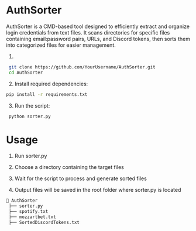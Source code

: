 # AuthSorter

AuthSorter is a CMD-based tool designed to efficiently extract and organize login credentials from text files. It scans directories for specific files containing email:password pairs, URLs, and Discord tokens, then sorts them into categorized files for easier management.

1.
  ```sh
   git clone https://github.com/YourUsername/AuthSorter.git
   cd AuthSorter
  ```
2. Install required dependencies:
  ```sh
  pip install -r requirements.txt
  ```
3. Run the script:
  ```sh
   python sorter.py
  ```

# Usage

1. Run sorter.py

2. Choose a directory containing the target files

3. Wait for the script to process and generate sorted files

4. Output files will be saved in the root folder where sorter.py is located

```sh
📂 AuthSorter
 ├── sorter.py
 ├── spotify.txt
 ├── mozzartbet.txt
 ├── SortedDiscordTokens.txt
  ```
